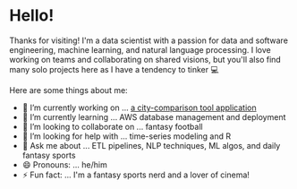 # Hello!

Thanks for visiting! I'm a data scientist with a passion for data and software engineering, machine learning, and natural language processing. I love working on teams and collaborating on shared visions, but you'll also find many solo projects here as I have a tendency to tinker 💻

Here are some things about me:

- 🔭 I’m currently working on ... [a city-comparison tool application](https://ds.citrics.dev)
- 🌱 I’m currently learning ... AWS database management and deployment
- 👯 I’m looking to collaborate on ... fantasy football
- 🤔 I’m looking for help with ... time-series modeling and R
- 💬 Ask me about ... ETL pipelines, NLP techniques, ML algos, and daily fantasy sports
- 😄 Pronouns: ... he/him
- ⚡ Fun fact: ... I'm a fantasy sports nerd and a lover of cinema!
